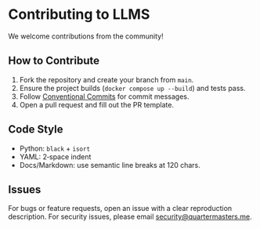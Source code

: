 # Contributing to LLMS

We welcome contributions from the community!

## How to Contribute
1. Fork the repository and create your branch from `main`.
2. Ensure the project builds (`docker compose up --build`) and tests pass.
3. Follow [Conventional Commits](https://www.conventionalcommits.org/) for commit messages.
4. Open a pull request and fill out the PR template.

## Code Style
- Python: `black` + `isort`
- YAML: 2‑space indent
- Docs/Markdown: use semantic line breaks at 120 chars.

## Issues
For bugs or feature requests, open an issue with a clear reproduction
description. For security issues, please email security@quartermasters.me.